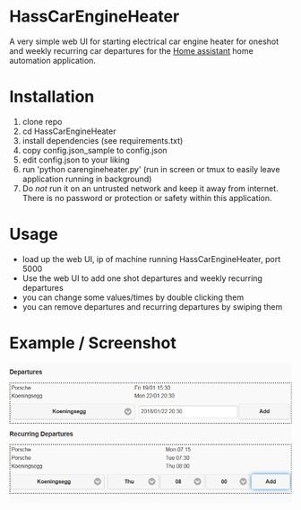# HassCarEngineHeater
A very simple web UI for starting electrical car engine heater for oneshot and weekly recurring car departures for the [Home assistant](https://www.home-assistant.io) home automation application.


# Installation
1. clone repo
1. cd HassCarEngineHeater
1. install dependencies (see requirements.txt)
1. copy config.json_sample to config.json
1. edit config.json to your liking
1. run 'python carengineheater.py' (run in screen or tmux to easily leave application running in background)
1. Do _not_ run it on an untrusted network and keep it away from internet. There is no password or protection or safety within this application. 

# Usage
* load up the web UI, ip of machine running HassCarEngineHeater, port 5000
* Use the web UI to add one shot departures and weekly recurring departures
* you can change some values/times by double clicking them
* you can remove departures and recurring departures by swiping them

# Example / Screenshot
![Screenshot of web UI](web_ui_screenshot.png)

